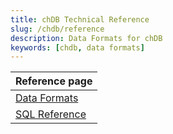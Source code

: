 ```yaml
---
title: chDB Technical Reference
slug: /chdb/reference
description: Data Formats for chDB
keywords: [chdb, data formats]
---
```


| Reference page       |
|----------------------|
| [Data Formats](/chdb/reference/data-formats)  |
| [SQL Reference](/chdb/reference/sql-reference) |